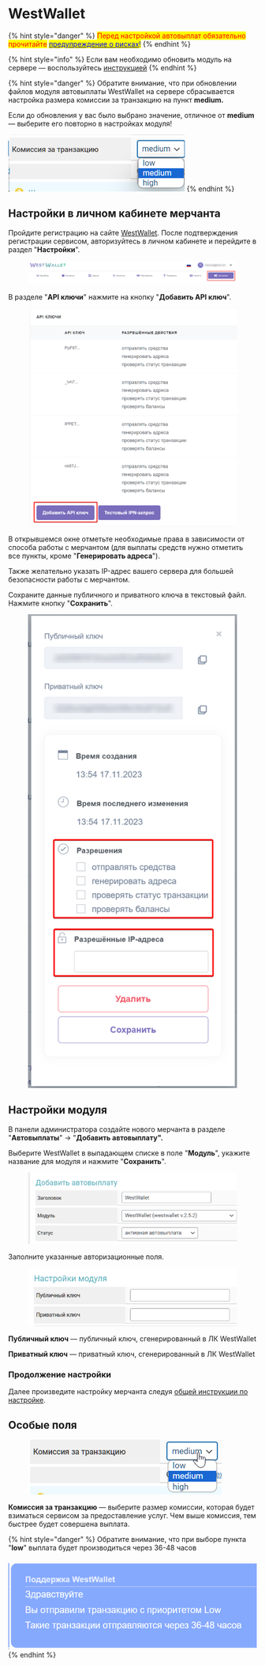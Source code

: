 # WestWallet

{% hint style="danger" %}
<mark style="color:red;">Перед настройкой автовыплат обязательно прочитайте</mark> [<mark style="color:blue;">предупреждение о рисках</mark>](https://premiumexchanger.com/wiki/preduprezhdenie-auto/)<mark style="color:blue;">!</mark>
{% endhint %}

{% hint style="info" %}
Если вам необходимо обновить модуль на сервере — воспользуйтесь [инструкцией](https://premium.gitbook.io/rukovodstvo-polzovatelya/osnovnye-nastroiki/faq/kak-obnovit-faily-na-servere#moduli-avtovyplat)
{% endhint %}

{% hint style="danger" %}
Обратите внимание, что при обновлении файлов модуля автовыплаты WestWallet на сервере сбрасывается настройка размера комиссии за транзакцию на пункт **medium.**

Если до обновления  у вас было выбрано значение, отличное от **medium** — выберите его повторно в настройках модуля!

![](<../../../.gitbook/assets/image (1742).png>)
{% endhint %}

## Настройки в личном кабинете мерчанта

Пройдите регистрацию на сайте [WestWallet](https://westwallet.io/). После подтверждения регистрации сервисом, авторизуйтесь в личном кабинете и перейдите в раздел "**Настройки**".

<figure><img src="../../../.gitbook/assets/image (1412).png" alt=""><figcaption></figcaption></figure>

В разделе "**API ключи**" нажмите на кнопку "**Добавить API ключ**".

<figure><img src="../../../.gitbook/assets/image (1414).png" alt="" width="563"><figcaption></figcaption></figure>

В открывшемся окне отметьте необходимые права в зависимости от способа работы с мерчантом (для выплаты средств нужно отметить все пункты, кроме "**Генерировать адреса**").

Также желательно указать IP-адрес вашего сервера для большей безопасности работы с мерчантом.

Сохраните данные публичного и приватного ключа в текстовый файл. Нажмите кнопку "**Сохранить**".

<figure><img src="../../../.gitbook/assets/image (1413).png" alt="" width="438"><figcaption></figcaption></figure>

## Настройки модуля

В панели администратора создайте нового мерчанта в разделе "**Автовыплаты**" -> "**Добавить автовыплату".**

Выберите WestWallet в выпадающем списке в поле "**Модуль**", укажите название для модуля и нажмите "**Сохранить**".

<figure><img src="../../../.gitbook/assets/image (689).png" alt="" width="505"><figcaption></figcaption></figure>

Заполните указанные авторизационные поля.

<figure><img src="../../../.gitbook/assets/image (690).png" alt="" width="453"><figcaption></figcaption></figure>

**Публичный ключ** — публичный ключ, сгенерированный в ЛК WestWallet

**Приватный ключ** — приватный ключ, сгенерированный в ЛК WestWallet

### Продолжение настройки

Далее произведите настройку мерчанта следуя [общей инструкции по настройке](https://premium.gitbook.io/rukovodstvo-polzovatelya/osnovnye-nastroiki/merchanty-i-avtovyplaty/avtovyplaty/obshie-nastroiki-avtovyplat).

## **Особые поля**

<figure><img src="../../../.gitbook/assets/image (691).png" alt=""><figcaption></figcaption></figure>

**Комиссия за транзакцию** — выберите размер комиссии, которая будет взиматься сервисом за предоставление услуг. Чем выше комиссия, тем быстрее будет совершена выплата.

{% hint style="danger" %}
Обратите внимание, что при выборе пункта "**low**" выплата будет производиться через 36-48 часов

![](<../../../.gitbook/assets/image (1632).png>)
{% endhint %}
